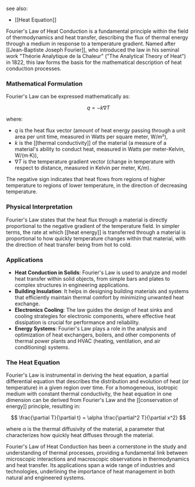 see also:
- [[Heat Equation]]

Fourier's Law of Heat Conduction is a fundamental principle within the field of thermodynamics and heat transfer, describing the flux of thermal energy through a medium in response to a temperature gradient. Named after [[Jean-Baptiste Joseph Fourier]], who introduced the law in his seminal work "Théorie Analytique de la Chaleur" ("The Analytical Theory of Heat") in 1822, this law forms the basis for the mathematical description of heat conduction processes.

### Mathematical Formulation

Fourier's Law can be expressed mathematically as:

$$ q = -k \nabla T $$

where:
- $q$ is the heat flux vector (amount of heat energy passing through a unit area per unit time, measured in Watts per square meter, W/m²),
- $k$ is the [[thermal conductivity]] of the material (a measure of a material's ability to conduct heat, measured in Watts per meter-Kelvin, W/(m·K)),
- $\nabla T$ is the temperature gradient vector (change in temperature with respect to distance, measured in Kelvin per meter, K/m).

The negative sign indicates that heat flows from regions of higher temperature to regions of lower temperature, in the direction of decreasing temperature.

### Physical Interpretation

Fourier's Law states that the heat flux through a material is directly proportional to the negative gradient of the temperature field. In simpler terms, the rate at which [[heat energy]] is transferred through a material is proportional to how quickly temperature changes within that material, with the direction of heat transfer being from hot to cold.

### Applications

- **Heat Conduction in Solids**: Fourier's Law is used to analyze and model heat transfer within solid objects, from simple bars and plates to complex structures in engineering applications.
- **Building Insulation**: It helps in designing building materials and systems that efficiently maintain thermal comfort by minimizing unwanted heat exchange.
- **Electronics Cooling**: The law guides the design of heat sinks and cooling strategies for electronic components, where effective heat dissipation is crucial for performance and reliability.
- **Energy Systems**: Fourier's Law plays a role in the analysis and optimization of heat exchangers, boilers, and other components of thermal power plants and HVAC (heating, ventilation, and air conditioning) systems.

### The Heat Equation

Fourier's Law is instrumental in deriving the heat equation, a partial differential equation that describes the distribution and evolution of heat (or temperature) in a given region over time. For a homogeneous, isotropic medium with constant thermal conductivity, the heat equation in one dimension can be derived from Fourier's Law and the [[conservation of energy]] principle, resulting in:

$$ \frac{\partial T}{\partial t} = \alpha \frac{\partial^2 T}{\partial x^2} $$

where $\alpha$ is the thermal diffusivity of the material, a parameter that characterizes how quickly heat diffuses through the material.

Fourier's Law of Heat Conduction has been a cornerstone in the study and understanding of thermal processes, providing a fundamental link between microscopic interactions and macroscopic observations in thermodynamics and heat transfer. Its applications span a wide range of industries and technologies, underlining the importance of heat management in both natural and engineered systems.